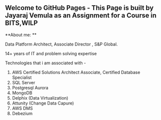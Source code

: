 ## Welcome to GitHub Pages - This Page is built by Jayaraj Vemula as an Assignment for a Course in BITS,WILP

**About me: **

Data Platform Architect, 
Associate Director , 
S&P Global.

14+ years of IT and problem solving expertise 


Technologies that i am associated with - 

1. AWS Certified Solutions Architect Associate, Certified Database Specialist
2. SQL Server 
3. Postgresql Aurora
4. MongoDB
5. Delphix (Data Virtualization)
6. Attunity (Change Data Capure)
7. AWS DMS 
8. Debezium 






